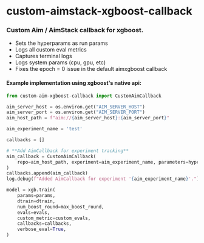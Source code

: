 # custom-aimstack-xgboost-callback

### Custom Aim / AimStack callback for xgboost.

- Sets the hyperparams as run params
- Logs all custom eval metrics
- Captures terminal logs
- Logs system params (cpu, gpu, etc)
- Fixes the epoch = 0 issue in the default aimxgboost callback


#### Example implementation using xgboost's native api:

```python
from custom-aim-xgboost-callback import CustomAimCallback

aim_server_host = os.environ.get("AIM_SERVER_HOST")
aim_server_port = os.environ.get("AIM_SERVER_PORT")
aim_host_path = f"aim://{aim_server_host}:{aim_server_port}"

aim_experiment_name = 'test'

callbacks = []

# **Add AimCallback for experiment tracking**
aim_callback = CustomAimCallback(
    repo=aim_host_path, experiment=aim_experiment_name, parameters=hyperparams
)
callbacks.append(aim_callback)
log.debug(f"Added AimCallback for experiment '{aim_experiment_name}'.")

model = xgb.train(
    params=params,
    dtrain=dtrain,
    num_boost_round=max_boost_round,
    evals=evals,
    custom_metric=custom_evals,
    callbacks=callbacks,
    verbose_eval=True,
)
```